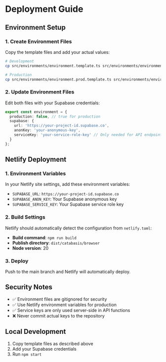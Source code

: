 # Deployment Guide

## Environment Setup

### 1. Create Environment Files

Copy the template files and add your actual values:

```bash
# Development
cp src/environments/environment.template.ts src/environments/environment.ts

# Production  
cp src/environments/environment.prod.template.ts src/environments/environment.prod.ts
```

### 2. Update Environment Files

Edit both files with your Supabase credentials:

```typescript
export const environment = {
  production: false, // true for production
  supabase: {
    url: 'https://your-project-id.supabase.co',
    anonKey: 'your-anonymous-key',
    serviceKey: 'your-service-role-key' // Only needed for API endpoints
  }
};
```

## Netlify Deployment

### 1. Environment Variables

In your Netlify site settings, add these environment variables:

- `SUPABASE_URL`: `https://your-project-id.supabase.co`
- `SUPABASE_ANON_KEY`: Your Supabase anonymous key
- `SUPABASE_SERVICE_KEY`: Your Supabase service role key

### 2. Build Settings

Netlify should automatically detect the configuration from `netlify.toml`:

- **Build command**: `npm run build`
- **Publish directory**: `dist/catabasis/browser`
- **Node version**: 20

### 3. Deploy

Push to the main branch and Netlify will automatically deploy.

## Security Notes

- ✅ Environment files are gitignored for security
- ✅ Use Netlify environment variables for production
- ✅ Service keys are only used server-side in API functions
- ❌ Never commit actual keys to the repository

## Local Development

1. Copy template files as described above
2. Add your Supabase credentials
3. Run `npm start`